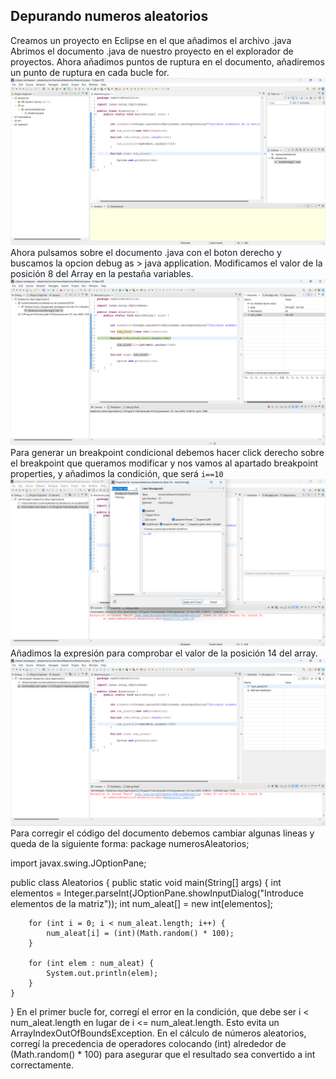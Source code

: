 ## Depurando numeros aleatorios
Creamos un proyecto en Eclipse en el que añadimos el archivo .java
Abrimos el documento .java de nuestro proyecto en el explorador de proyectos.
Ahora añadimos puntos de ruptura en el documento, añadiremos un punto de ruptura en cada bucle for.
![puntosRuptura](image.png)
Ahora pulsamos sobre el documento .java con el boton derecho y buscamos la opcion debug as > java application.
Modificamos el valor de la posición 8 del Array en la pestaña variables.
![variable](image2.png)
Para generar un breakpoint condicional debemos hacer click derecho sobre el breakpoint que queramos modificar y nos vamos al apartado breakpoint properties, y añadimos la condición, que será ``i==10``
![condicion](image-1.png)
Añadimos la expresión para comprobar el valor de la posición 14 del array.
![expresion](image-2.png)
Para corregir el código del documento debemos cambiar algunas lineas y queda de la siguiente forma:
package numerosAleatorios;

import javax.swing.JOptionPane; 

public class Aleatorios {
    public static void main(String[] args) {
        int elementos = Integer.parseInt(JOptionPane.showInputDialog("Introduce elementos de la matriz")); 
        int num_aleat[] = new int[elementos];
        
        for (int i = 0; i < num_aleat.length; i++) {
            num_aleat[i] = (int)(Math.random() * 100);
        }
        
        for (int elem : num_aleat) {
            System.out.println(elem);
        }
    }
}
En el primer bucle for, corregí el error en la condición, que debe ser i < num_aleat.length en lugar de i <= num_aleat.length. Esto evita un ArrayIndexOutOfBoundsException.
En el cálculo de números aleatorios, corregí la precedencia de operadores colocando (int) alrededor de (Math.random() * 100) para asegurar que el resultado sea convertido a int correctamente.